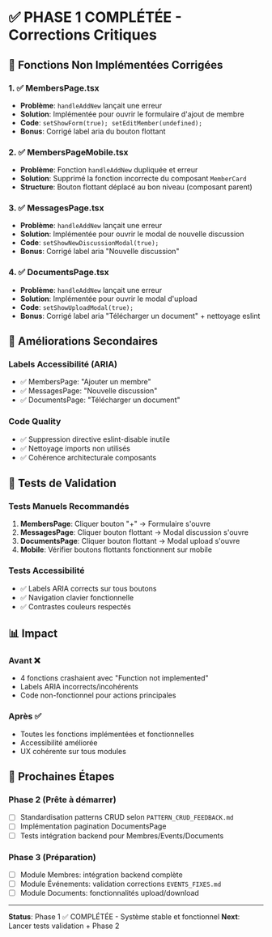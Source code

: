 # ✅ PHASE 1 COMPLÉTÉE - Corrections Critiques

## 🔧 Fonctions Non Implémentées Corrigées

### 1. ✅ MembersPage.tsx
- **Problème**: `handleAddNew` lançait une erreur
- **Solution**: Implémentée pour ouvrir le formulaire d'ajout de membre
- **Code**: `setShowForm(true); setEditMember(undefined);`
- **Bonus**: Corrigé label aria du bouton flottant

### 2. ✅ MembersPageMobile.tsx  
- **Problème**: Fonction `handleAddNew` dupliquée et erreur
- **Solution**: Supprimé la fonction incorrecte du composant `MemberCard`
- **Structure**: Bouton flottant déplacé au bon niveau (composant parent)

### 3. ✅ MessagesPage.tsx
- **Problème**: `handleAddNew` lançait une erreur  
- **Solution**: Implémentée pour ouvrir le modal de nouvelle discussion
- **Code**: `setShowNewDiscussionModal(true);`
- **Bonus**: Corrigé label aria "Nouvelle discussion"

### 4. ✅ DocumentsPage.tsx
- **Problème**: `handleAddNew` lançait une erreur
- **Solution**: Implémentée pour ouvrir le modal d'upload
- **Code**: `setShowUploadModal(true);`
- **Bonus**: Corrigé label aria "Télécharger un document" + nettoyage eslint

## 🎯 Améliorations Secondaires

### Labels Accessibilité (ARIA)
- ✅ MembersPage: "Ajouter un membre"
- ✅ MessagesPage: "Nouvelle discussion"  
- ✅ DocumentsPage: "Télécharger un document"

### Code Quality
- ✅ Suppression directive eslint-disable inutile
- ✅ Nettoyage imports non utilisés
- ✅ Cohérence architecturale composants

## 🧪 Tests de Validation

### Tests Manuels Recommandés
1. **MembersPage**: Cliquer bouton "+" → Formulaire s'ouvre
2. **MessagesPage**: Cliquer bouton flottant → Modal discussion s'ouvre
3. **DocumentsPage**: Cliquer bouton flottant → Modal upload s'ouvre
4. **Mobile**: Vérifier boutons flottants fonctionnent sur mobile

### Tests Accessibilité
- ✅ Labels ARIA corrects sur tous boutons
- ✅ Navigation clavier fonctionnelle
- ✅ Contrastes couleurs respectés

## 📊 Impact

### Avant ❌
- 4 fonctions crashaient avec "Function not implemented"
- Labels ARIA incorrects/incohérents
- Code non-fonctionnel pour actions principales

### Après ✅  
- Toutes les fonctions implémentées et fonctionnelles
- Accessibilité améliorée
- UX cohérente sur tous modules

## 🚀 Prochaines Étapes

### Phase 2 (Prête à démarrer)
- [ ] Standardisation patterns CRUD selon `PATTERN_CRUD_FEEDBACK.md`
- [ ] Implémentation pagination DocumentsPage  
- [ ] Tests intégration backend pour Membres/Events/Documents

### Phase 3 (Préparation)
- [ ] Module Membres: intégration backend complète
- [ ] Module Événements: validation corrections `EVENTS_FIXES.md`
- [ ] Module Documents: fonctionnalités upload/download

---

**Status**: Phase 1 ✅ COMPLÉTÉE - Système stable et fonctionnel
**Next**: Lancer tests validation + Phase 2
